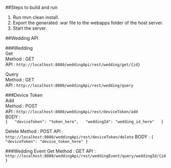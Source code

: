##Steps to build and run  
  1. Run mvn clean install.  
  2. Export the generated .war file to the webapps folder of the host server.  
  3. Start the server.  

##Wedding API

###Wedding    
Get   
Method : GET  
API : `http://localhost:8080/weddingApi/rest/wedding/get/{id}`  

Query   
Method : GET  
API : `http://localhost:8080/weddingApi/rest/wedding/query`

###Device Token  
Add   
Method : POST  
API : `http://localhost:8080/weddingApi/rest/deviceToken/add`  
BODY :  
`{  
    "deviceToken": "token_here",  
    "weddingId": "wedding_id_here"  
}`

Delete
Method : POST
API : `http://localhost:8080/weddingApi/rest/deviceToken/delete`
BODY :
`{
    "deviceToken": "device_token_here"
}`

###Wedding Event
Get
Method : GET
API : `http://localhost:8080/weddingApi/rest/weddingEvent/query/weddingId/{id}`


